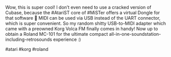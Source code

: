 Wow, this is super cool! I don’t even need to use a cracked version of Cubase, because the #AtariST core of #MiSTer offers a virtual Dongle for that software 🤯
MIDI can be used via USB instead of the UART connector, which is super convenient. So my random shitty USB-to-MIDI adapter which came with a preowned Korg Volca FM finally comes in handy!
Now up to obtain a Roland MC-101 for the ultimate compact all-in-one-soundstation-including-retrosounds experience :)

#atari
#korg
#roland
